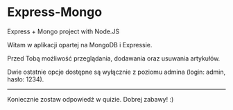 # Express-Mongo
Express + Mongo project with Node.JS

Witam w aplikacji opartej na MongoDB i Expressie.

Przed Tobą możliwość przeglądania, dodawania oraz usuwania artykułów.

Dwie ostatnie opcje dostępne są wyłącznie z poziomu admina (login: admin, hasło: 1234).

---

Koniecznie zostaw odpowiedź w quizie.
Dobrej zabawy! :)
